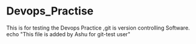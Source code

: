 # Devops_Practise
This is for testing the Devops Practice ,git is version controlling Software.
echo "This file is added by Ashu for git-test user"
